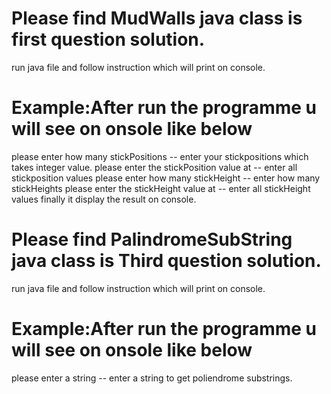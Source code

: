 # Please find MudWalls java class is first question solution.
run java file and follow instruction which will print on console.

# Example:After run the programme u will see on onsole like below
please enter how many stickPositions -- enter your stickpositions which takes integer value.
please enter the stickPosition value at -- enter all stickposition values
please enter how many stickHeight -- enter how many stickHeights
please enter the stickHeight value at -- enter all stickHeight values
finally it display the result on console.

# Please find PalindromeSubString java class is Third question solution.
run java file and follow instruction which will print on console.

# Example:After run the programme u will see on onsole like below
please enter a string -- enter a string to get poliendrome substrings.
